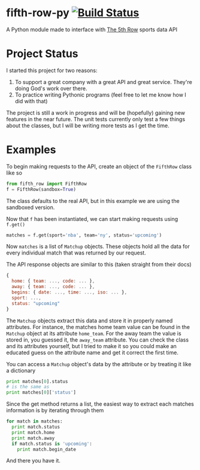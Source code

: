 # fifth-row-py [![Build Status](https://travis-ci.org/KinmanCovey/fifth-row-py.svg?branch=master)](https://travis-ci.org/KinmanCovey/fifth-row-py)
A Python module made to interface with [The 5th Row](http://www.the5throw.com) sports data API

# Project Status
I started this project for two reasons:
  1. To support a great company with a great API and great service. They're doing God's work over there.
  2. To practice writing Pythonic programs (feel free to let me know how I did with that)

The project is still a work in progress and will be (hopefully) gaining new features in the near future. The unit tests currently only test a few things about the classes, but I will be writing more tests as I get the time.

# Examples

To begin making requests to the API, create an object of the `FifthRow` class like so
```python
from fifth_row import FifthRow
f = FifthRow(sandbox=True)
```
The class defaults to the real API, but in this example we are using the sandboxed version.

Now that `f` has been instantiated, we can start making requests using `f.get()`
```python
matches = f.get(sport='nba', team='ny', status='upcoming')
```
Now `matches` is a list of `Matchup` objects. These objects hold all the data for every individual match that was returned by our request.

The API response objects are similar to this (taken straight from their docs)
```javascript
{
  home: { team: ..., code: ... },
  away: { team: ..., code: ... },
  begins: { date: ..., time: ..., iso: ... },
  sport: ...,
  status: "upcoming"
}
```
The `Matchup` objects extract this data and store it in properly named attributes. For instance, the matches home team value can be found in the `Matchup` object at its attribute `home_team`. For the away team the value is stored in, you guessed it, the `away_team` attribute. You can check the class and its attributes yourself, but I tried to make it so you could make an educated guess on the attribute name and get it correct the first time.

You can access a `Matchup` object's data by the attribute or by treating it like a dictionary
```python
print matches[0].status
# is the same as
print matches[0]['status']
```

Since the get method returns a list, the easiest way to extract each matches information is by iterating through them
```python
for match in matches:
  print match.status
  print match.home
  print match.away
  if match.status is 'upcoming':
    print match.begin_date
```

And there you have it.
